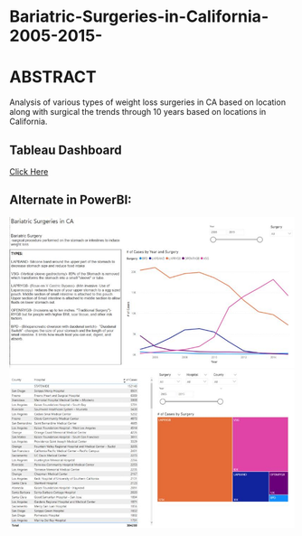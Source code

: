 # Bariatric-Surgeries-in-California-2005-2015-

# ABSTRACT

Analysis of various types of weight loss surgeries in CA based on location along with surgical the trends through 10 years based on locations in California.

## Tableau Dashboard 
<a href="https://public.tableau.com/app/profile/kishan.patel2847/viz/BariatricSurgeriesinCA2005-2015/Dashboard1">Click Here</a>
 
 
 ## Alternate in PowerBI:
 
<img src ="https://github.com/Kishp92/Bariatric-Surgeries-in-California-2005-2015-/blob/2896465028ff14a44c118e3cb4c2697388e1446e/Example%20in%20Power%20BI%20A.jpg" />
<img src ="https://github.com/Kishp92/Bariatric-Surgeries-in-California-2005-2015-/blob/3eda61836546d19ba1d9d1da46995fa435fe810d/Example%20in%20Power%20BI.jpg" />
